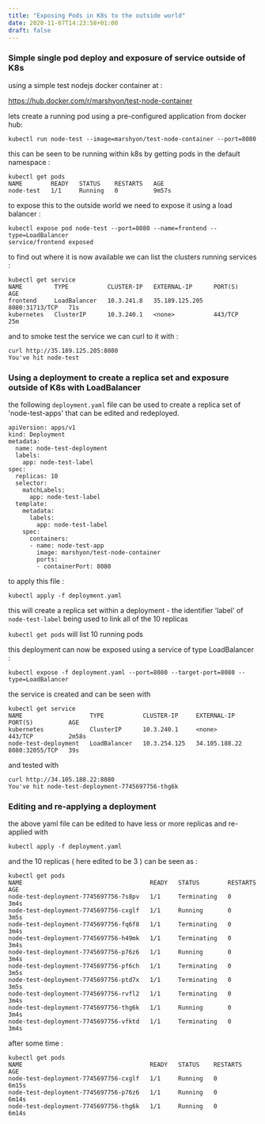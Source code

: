 ```yaml
---
title: "Exposing Pods in K8s to the outside world"
date: 2020-11-07T14:23:58+01:00
draft: false
---
```


### Simple single pod deploy and exposure of service outside of K8s

using a simple test nodejs docker container at :

https://hub.docker.com/r/marshyon/test-node-container

lets create a running pod using a pre-configured application from docker hub:

```
kubectl run node-test --image=marshyon/test-node-container --port=8080
```

this can be seen to be running within k8s by getting pods in the default namespace :

```
kubectl get pods
NAME        READY   STATUS    RESTARTS   AGE
node-test   1/1     Running   0          9m57s
```

to expose this to the outside world we need to expose it using a load balancer :

```
kubectl expose pod node-test --port=8080 --name=frontend --type=LoadBalancer
service/frontend exposed
```

to find out where it is now available we can list the clusters running services :

```
kubectl get service
NAME         TYPE           CLUSTER-IP   EXTERNAL-IP      PORT(S)          AGE
frontend     LoadBalancer   10.3.241.8   35.189.125.205   8080:31713/TCP   71s
kubernetes   ClusterIP      10.3.240.1   <none>           443/TCP          25m
```

and to smoke test the service we can curl to it with :

```
curl http://35.189.125.205:8080
You've hit node-test
```

### Using a deployment to create a replica set and exposure outside of K8s with LoadBalancer

the following `deployment.yaml` file can be used to create a replica set of 'node-test-apps' that can be edited and redeployed.

```
apiVersion: apps/v1
kind: Deployment
metadata:
  name: node-test-deployment
  labels:
    app: node-test-label
spec:
  replicas: 10
  selector:
    matchLabels:
      app: node-test-label
  template:
    metadata:
      labels:
        app: node-test-label
    spec:
      containers:
      - name: node-test-app
        image: marshyon/test-node-container
        ports:
        - containerPort: 8080
```

to apply this file :

```
kubectl apply -f deployment.yaml
```

this will create a replica set within a deployment - the identifier 'label' of `node-test-label` being used to link all of the 10 replicas

`kubectl get pods` will list 10 running pods

this deployment can now be exposed using a service of type LoadBalancer :

```
kubectl expose -f deployment.yaml --port=8080 --target-port=8080 --type=LoadBalancer
```

the service is created and can be seen with

```
kubectl get service
NAME                   TYPE           CLUSTER-IP     EXTERNAL-IP     PORT(S)          AGE
kubernetes             ClusterIP      10.3.240.1     <none>          443/TCP          2m58s
node-test-deployment   LoadBalancer   10.3.254.125   34.105.188.22   8080:32055/TCP   39s
```

and tested with 

```
curl http://34.105.188.22:8080
You've hit node-test-deployment-7745697756-thg6k
```

### Editing and re-applying a deployment

the above yaml file can be edited to have less or more replicas and re-applied with 

```
kubectl apply -f deployment.yaml
```

and the 10 replicas ( here edited to be 3 ) can be seen as :

```
kubectl get pods
NAME                                    READY   STATUS        RESTARTS   AGE
node-test-deployment-7745697756-7s8pv   1/1     Terminating   0          3m4s
node-test-deployment-7745697756-cxglf   1/1     Running       0          3m5s
node-test-deployment-7745697756-fq6f8   1/1     Terminating   0          3m4s
node-test-deployment-7745697756-h49mk   1/1     Terminating   0          3m4s
node-test-deployment-7745697756-p76z6   1/1     Running       0          3m4s
node-test-deployment-7745697756-pf6ch   1/1     Terminating   0          3m5s
node-test-deployment-7745697756-ptd7x   1/1     Terminating   0          3m5s
node-test-deployment-7745697756-rvfl2   1/1     Terminating   0          3m4s
node-test-deployment-7745697756-thg6k   1/1     Running       0          3m4s
node-test-deployment-7745697756-vfktd   1/1     Terminating   0          3m4s
```

after some time :

```
kubectl get pods
NAME                                    READY   STATUS    RESTARTS   AGE
node-test-deployment-7745697756-cxglf   1/1     Running   0          6m15s
node-test-deployment-7745697756-p76z6   1/1     Running   0          6m14s
node-test-deployment-7745697756-thg6k   1/1     Running   0          6m14s
```